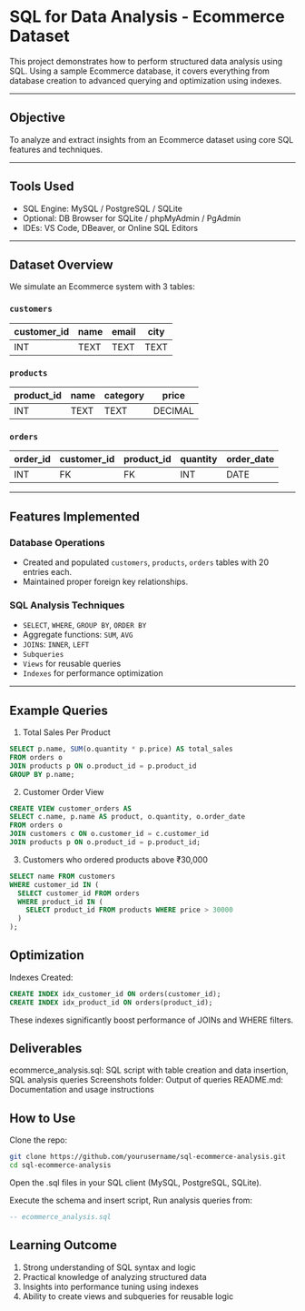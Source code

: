# SQL for Data Analysis - Ecommerce Dataset

This project demonstrates how to perform structured data analysis using SQL. Using a sample Ecommerce database, it covers everything from database creation to advanced querying and optimization using indexes.

---

## Objective

To analyze and extract insights from an Ecommerce dataset using core SQL features and techniques.

---

## Tools Used

- SQL Engine: MySQL / PostgreSQL / SQLite
- Optional: DB Browser for SQLite / phpMyAdmin / PgAdmin
- IDEs: VS Code, DBeaver, or Online SQL Editors

---

## Dataset Overview

We simulate an Ecommerce system with 3 tables:

### `customers`
| customer_id | name   | email             | city       |
|-------------|--------|-------------------|------------|
| INT         | TEXT   | TEXT              | TEXT       |

### `products`
| product_id | name        | category     | price     |
|------------|-------------|--------------|-----------|
| INT        | TEXT        | TEXT         | DECIMAL   |

### `orders`
| order_id | customer_id | product_id | quantity | order_date |
|----------|-------------|------------|----------|------------|
| INT      | FK          | FK         | INT      | DATE       |

---

## Features Implemented

### Database Operations

- Created and populated `customers`, `products`, `orders` tables with 20 entries each.
- Maintained proper foreign key relationships.

### SQL Analysis Techniques

- `SELECT`, `WHERE`, `GROUP BY`, `ORDER BY`
- Aggregate functions: `SUM`, `AVG`
- `JOIN`s: `INNER`, `LEFT`
- `Subqueries`
- `Views` for reusable queries
- `Indexes` for performance optimization

---

## Example Queries

 1. Total Sales Per Product
```sql
SELECT p.name, SUM(o.quantity * p.price) AS total_sales
FROM orders o
JOIN products p ON o.product_id = p.product_id
GROUP BY p.name;
```
2. Customer Order View
```sql
CREATE VIEW customer_orders AS
SELECT c.name, p.name AS product, o.quantity, o.order_date
FROM orders o
JOIN customers c ON o.customer_id = c.customer_id
JOIN products p ON o.product_id = p.product_id;
```

3. Customers who ordered products above ₹30,000
```sql
SELECT name FROM customers
WHERE customer_id IN (
  SELECT customer_id FROM orders
  WHERE product_id IN (
    SELECT product_id FROM products WHERE price > 30000
  )
);
```

## Optimization
Indexes Created:
```sql
CREATE INDEX idx_customer_id ON orders(customer_id);
CREATE INDEX idx_product_id ON orders(product_id);
```
These indexes significantly boost performance of JOINs and WHERE filters.

## Deliverables
ecommerce_analysis.sql: SQL script with table creation and data insertion, SQL analysis queries
Screenshots folder: Output of queries
README.md: Documentation and usage instructions

## How to Use
Clone the repo:

```bash
git clone https://github.com/yourusername/sql-ecommerce-analysis.git
cd sql-ecommerce-analysis
```
Open the .sql files in your SQL client (MySQL, PostgreSQL, SQLite).

Execute the schema and insert script, Run analysis queries from:
```sql
-- ecommerce_analysis.sql
```

## Learning Outcome
1. Strong understanding of SQL syntax and logic
2. Practical knowledge of analyzing structured data
3. Insights into performance tuning using indexes
4. Ability to create views and subqueries for reusable logic
